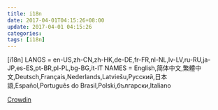 ```yaml
---
title: i18n
date: 2017-04-01T04:15:26+08:00
update: 2017-04-01 04:15:26
categories:
tags: [i18n]
---
```

[i18n]
LANGS = en-US,zh-CN,zh-HK,de-DE,fr-FR,nl-NL,lv-LV,ru-RU,ja-JP,es-ES,pt-BR,pl-PL,bg-BG,it-IT
NAMES = English,简体中文,繁體中文,Deutsch,Français,Nederlands,Latviešu,Русский,日本語,Español,Português do Brasil,Polski,български,Italiano

[Crowdin](https://crowdin.com/project/)
